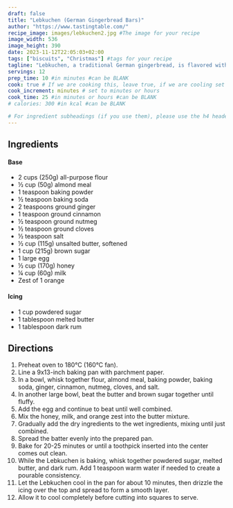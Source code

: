 ```yaml
---
draft: false
title: "Lebkuchen (German Gingerbread Bars)"
author: "https://www.tastingtable.com/"
recipe_image: images/lebkuchen2.jpg #The image for your recipe
image_width: 536
image_height: 390
date: 2023-11-12T22:05:03+02:00
tags: ["biscuits", "Christmas"] #tags for your recipe
tagline: "Lebkuchen, a traditional German gingerbread, is flavored with spices, honey, and citrus."
servings: 12
prep_time: 10 #in minutes #can be BLANK
cook: true # If we are cooking this, leave true, if we are cooling set to false
cook_increment: minutes # set to minutes or hours
cook_time: 25 #in minutes or hours #can be BLANK
# calories: 300 #in kcal #can be BLANK

# For ingredient subheadings (if you use them), please use the h4 header.  For print view I have those elements targeted
---
```



## Ingredients

#### Base
- 2 cups (250g) all-purpose flour
- ½ cup (50g) almond meal
- 1 teaspoon baking powder
- ½ teaspoon baking soda
- 2 teaspoons ground ginger
- 1 teaspoon ground cinnamon
- ½ teaspoon ground nutmeg
- ½ teaspoon ground cloves
- ½ teaspoon salt
- ½ cup (115g) unsalted butter, softened
- 1 cup (215g) brown sugar
- 1 large egg
- ½ cup (170g) honey
- ¼ cup (60g) milk
- Zest of 1 orange

#### Icing
- 1 cup powdered sugar
- 1 tablespoon melted butter
- 1 tablespoon dark rum


## Directions

1. Preheat oven to 180°C (160°C fan).
2. Line a 9x13-inch baking pan with parchment paper.
3. In a bowl, whisk together flour, almond meal, baking powder, baking soda, ginger, cinnamon, nutmeg, cloves, and salt.
4. In another large bowl, beat the butter and brown sugar together until fluffy.
5. Add the egg and continue to beat until well combined.
6. Mix the honey, milk, and orange zest into the butter mixture.
7. Gradually add the dry ingredients to the wet ingredients, mixing until just combined.
8. Spread the batter evenly into the prepared pan.
9. Bake for 20-25 minutes or until a toothpick inserted into the center comes out clean.
10. While the Lebkuchen is baking, whisk together powdered sugar, melted butter, and dark rum. Add 1 teaspoon warm water if needed to create a pourable consistency.
11. Let the Lebkuchen cool in the pan for about 10 minutes, then drizzle the icing over the top and spread to form a smooth layer.
12. Allow it to cool completely before cutting into squares to serve.
